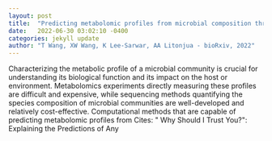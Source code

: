 ```yaml
---
layout: post
title:  "Predicting metabolomic profiles from microbial composition through neural ordinary differential equations"
date:   2022-06-30 03:02:10 -0400
categories: jekyll update
author: "T Wang, XW Wang, K Lee-Sarwar, AA Litonjua - bioRxiv, 2022"
---
```

Characterizing the metabolic profile of a microbial community is crucial for understanding its biological function and its impact on the host or environment. Metabolomics experiments directly measuring these profiles are difficult and expensive, while sequencing methods quantifying the species composition of microbial communities are well-developed and relatively cost-effective. Computational methods that are capable of predicting metabolomic profiles from  Cites: " Why Should I Trust You?": Explaining the Predictions of Any